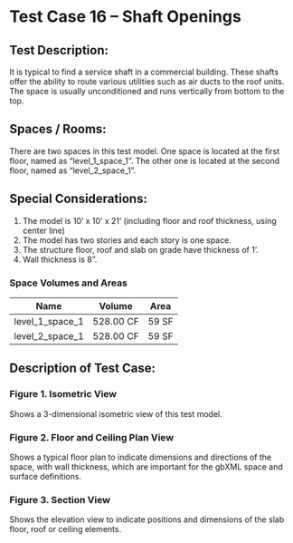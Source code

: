 # Test Case 16 – Shaft Openings
## Test Description:
It is typical to find a service shaft in a commercial building. These shafts offer the ability to route various utilities such as air ducts to the roof units. The space is usually unconditioned and runs vertically from bottom to the top.   
## Spaces / Rooms:
There are two spaces in this test model. One space is located at the first floor, named as “level_1_space_1”. The other one is located at the second floor, named as “level_2_space_1”.
## Special Considerations:
1.	The model is 10’ x 10’ x 21’ (including floor and roof thickness, using center line)
2.	The model has two stories and each story is one space.
3.	The structure floor, roof and slab on grade have thickness of 1’.
4.	Wall thickness is 8”.

### Space Volumes and Areas

| Name            | Volume    | Area  |
|-----------------|-----------|-------|
| level_1_space_1 | 528.00 CF | 59 SF |
| level_2_space_1 | 528.00 CF | 59 SF |


## Description of Test Case:
### Figure 1. Isometric View
Shows a 3-dimensional isometric view of this test model.
### Figure 2. Floor and Ceiling Plan View
Shows a typical floor plan to indicate dimensions and directions of the space, with wall thickness, which are important for the gbXML space and surface definitions.  
### Figure 3. Section View
Shows the elevation view to indicate positions and dimensions of the slab floor, roof or ceiling elements.
